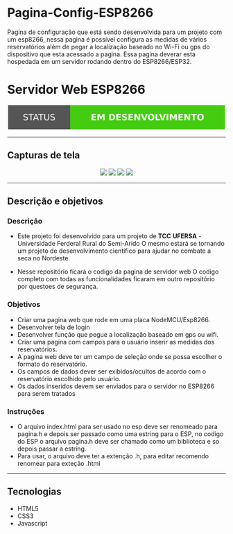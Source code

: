# Pagina-Config-ESP8266
Pagina de configuração que está sendo desenvolvida para um projeto com um esp8266, nessa pagina é possível configura as medidas de vários reservatórios além de pegar a localização baseado no Wi-Fi ou gps do dispositivo que esta acessado a pagina.
Essa pagina deverar esta hospedada em um servidor rodando dentro do ESP8266/ESP32.

# Servidor Web ESP8266

<p align="center">
    <img src="img/status.svg"/>
</p>

<hr>

## Capturas de tela
<p align="center">
    <img src="img/mobile.gif" width="200" />
    <img src="img/home.png" width="200" />
    <img src="img/cúbico.png" width="200" />
    <img src="img/cilindrico.png" width="200" />
</p>

<hr>

## Descrição e objetivos
### Descrição

- Este projeto foi desenvolvido para um projeto de **TCC**
 **UFERSA** - Universidade Ferderal Rural do Semi-Arido
 O mesmo estará se tornando um projeto de desenvolvimento cientifico para ajudar no combate a seca no Nordeste.

- Nesse repositório ficará o codigo da pagina de servidor web
O codigo completo com todas as funcionalidades ficaram em outro repositório por questoes de segurança.

### Objetivos
- Criar uma pagina web que rode em uma placa NodeMCU/Esp8266.
- Desenvolver tela de login
- Desenvolver função que pegue a localização baseado em gps ou wifi.
- Criar uma pagina com campos para o usuário inserir as medidas dos reservatórios.
- A pagina web deve ter um campo de seleção onde se possa escolher o formato do reservatório.
- Os campos de dados dever ser exibidos/ocultos de acordo com o reservatório escolhido pelo usuário.
- Os dados inseridos devem ser enviados para o servidor no ESP8266 para serem tratados

### Instruções

- O arquivo index.html para ser usado no esp deve ser renomeado para pagina.h e depois ser passado como uma estring para o ESP, no codigo do ESP o arquivo pagina.h deve ser chamado como um biblioteca e so depois passar a estring.
- Para usar, o arquivo deve ter a extenção .h, para editar recomendo renomear para exteção .html 

<hr>

## Tecnologias
- HTML5
- CSS3
- Javascript
